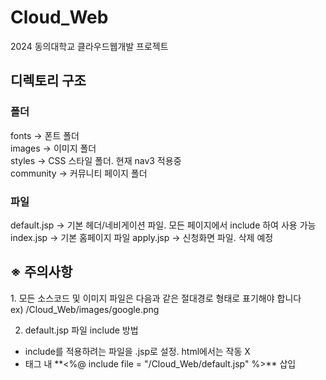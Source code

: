 # Cloud_Web
2024 동의대학교 클라우드웹개발 프로젝트

<h2>디렉토리 구조</h2>
<h3>폴더</h3>
fonts -> 폰트 폴더 <br>
images -> 이미지 폴더 <br>
styles -> CSS 스타일 폴더. 현재 nav3 적용중 <br>
community -> 커뮤니티 페이지 폴더 <br>
<h3>파일</h3>
default.jsp -> 기본 헤더/네비게이션 파일. 모든 페이지에서 include 하여 사용 가능 <br>
index.jsp -> 기본 홈페이지 파일
apply.jsp -> 신청화면 파일. 삭제 예정

<h2> ※ 주의사항 </h2>
1. 모든 소스코드 및 이미지 파일은 다음과 같은 절대경로 형태로 표기해야 합니다 <br>
ex) /Cloud_Web/images/google.png

2. default.jsp 파일 include 방법
- include를 적용하려는 파일을 .jsp로 설정. html에서는 작동 X
- <body>태그 내 **<%@ include file = "/Cloud_Web/default.jsp" %>** 삽입
